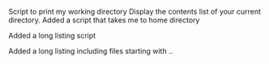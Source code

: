 Script to print my working directory
Display the contents list of your current directory.
Added a script that takes me to home directory

Added a long listing script

Added a long listing including files starting with ..

